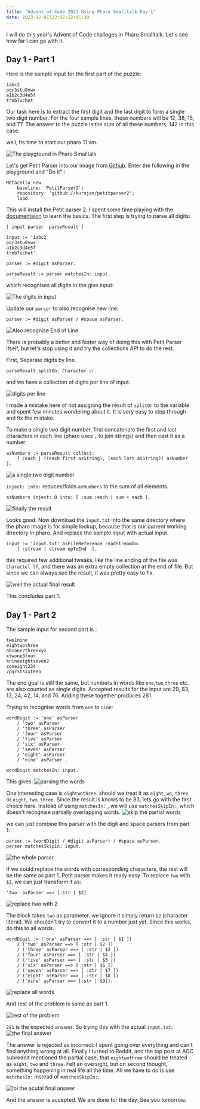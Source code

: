 ```yaml
---
title: "Advent of Code 2023 Using Pharo Smalltalk Day 1"
date: 2023-12-01T22:57:52+05:30
---
```


I will do this year's Advent of Code challeges in Pharo Smalltalk. Let's see
how far I can go with it.

## Day 1 - Part 1
Here is the sample input for the first part of the puzzle:

```
1abc2
pqr3stu8vwx
a1b2c3d4e5f
treb7uchet
```
Our task here is to extract the first digit and the last digit to form a single
two digit number. For the four sample lines, these numbers will be 12, 38, 15,
and 77. The answer to the puzzle is the sum of all these numbers, 142 in this
case.

well, Its time to start our pharo 11 vm.

![The playground in Pharo Smalltalk](/img/day-1-playground.png)

Let's get Petit Parser into our image from
[Github](https://github.com/kursjan/petitparser2). Enter the following in the
playground and "Do it" :

```smalltalk
Metacello new
    baseline: 'PetitParser2';
    repository: 'github://kursjan/petitparser2';
    load.
```
This will install the Petit parser 2. I spent some time playing with the
[documentaion](https://kursjan.github.io/petitparser2/) to learn the basics. The
first step is trying to parse all digits:

```smalltalk
| input parser  parseResult |

input := '1abc2
pqr3stu8vwx
a1b2c3d4e5f
treb7uchet'.

parser := #digit asParser.

parseResult := parser matchesIn: input.
```
which recognises all digits in the give input:

![The digits in input](/img/day-1-first-digits.png)

Update our `parser` to also recognise new line:

```smalltalk
parser := #digit asParser / #space asParser.
```
![Also recognise End of Line](/img/day-1-eol.png)

There is probably a better and faster way of doing this with Petit Parser
itself, but let's stop using it and try the collections API to do the rest.

First, Separate digits by line.

```smalltalk
parseResult splitOn: Character cr.
```
and we have a collection of digits per line of input.

![digits per line](/img/day-1-lines.png)

I made a mistake here of not assigning the result of `splitOn` to the variable
and spent few minutes wondering about it. It is very easy to step through and
fix the mistake.

To make a single two digit number, first concatenate the first and last
characters in each line (pharo uses `,` to join strings) and then cast
it as a number:

```smalltalk
asNumbers := parseResult collect:
	[ :each | ((each first asString), (each last asString)) asNumber ].
```

![a single two digit number](/img/day-1-single-number.png)

`inject: into:` reduces/folds `asNumbers` to the sum of all elements.

```smalltalk
asNumbers inject: 0 into: [ :sum :each | sum + each ].
```

![finally the result](/img/day-1-reduce.png)

Looks good. Now download the `input.txt` into the same directory where the
pharo image is for simple lookup, because that is our current working directory
in pharo. And replace the sample input with actual input.

```smalltalk
input := 'input.txt' asFileReference readStreamDo:
	[ :stream | stream upToEnd  ].
```
this required few additional tweaks, like the line ending of the file was
`Charactel lf`, and there was an extra empty collection at the end of file. But
since we can always see the result, it was pretty easy to fix.

![well the actual final result](/img/day-1-part-1-final.png)

This concludes part 1.

## Day 1 - Part 2

The sample input for second part is :

```code
two1nine
eightwothree
abcone2threexyz
xtwone3four
4nineeightseven2
zoneight234
7pqrstsixteen
```
The end goal is still the same, but numbers in words like `one`,`two`,`three`
etc. are also counted as single digits. Accepted results for the input are 29,
83, 13, 24, 42, 14, and 76. Adding these together produces 281.

Trying to recognise words from `one` to `nine`:
```smalltalk
wordDigit := 'one' asParser
	/ 'two' asParser
	/ 'three' asParser
	/ 'four' asParser
	/ 'five' asParser
	/ 'six' asParser
	/ 'seven' asParser
	/ 'eight' asParser
	/ 'nine' asParser .

wordDigit matchesIn: input.
```
This gives:
![parsing the words](/img/day-1-part2-1.png)

One interesting case is `eightwothree`. should we treat it as `eight`, `wo`,
`three` or `eight`, `two`, `three`. Since the result is knows to be 83, lets go
with the first choice here. Instead of using `matchesIn:` , we will use
`matchesSkipIn:`, which doesn't recognise partially overlapping words.
![skip the partial words](/img/day-1-part2-2.png)

we can just combine this parser with the digit and space parsers from part 1:
```smalltalk
parser := (wordDigit / #digit asParser) / #space asParser.
parser matchesSkipIn: input.
```
![the whole parser](/img/day-1-part2-3.png)

If we could replace the words with corresponding characters, the rest will be
the same as part 1. Petit parser makes it really easy. To replace `two` with
`$2`, we can just transform it as:
```smalltalk
'two` asParser ==> [:str | $2]
```
![replace `two` with `2`](/img/day-1-part2-4.png)

The block takes `two` as parameter. we ignore it simply return `$2`
(character literal). We shouldn't try to convert it to a number just yet. Since
this works, do this to all words.

```smalltalk
wordDigit := ('one' asParser ==> [ :str | $1 ])
	/ ('two' asParser ==> [ :str | $2 ])
	/ ('three' asParser ==> [ :str | $3 ])
	/ ('four' asParser ==> [ :str | $4 ])
	/ ('five' asParser ==> [ :str | $5 ])
	/ ('six' asParser ==> [ :str | $6 ])
	/ ('seven' asParser ==> [ :str | $7 ])
	/ ('eight' asParser ==> [ :str | $8 ])
	/ ('nine' asParser ==> [:str | $9]).
```
![replace all words](/img/day-1-part2-5.png)

And rest of the problem is same as part 1.

![rest of the problem](/img/day-1-part2-6.png)

`281` is the expected answer. So trying this with the actual `input.txt`:
![the final answer](/img/day-1-part2-7.png)

The answer is rejected as incorrect. I spent going over everything and can't
find anything wrong at all. Finally I turned to Reddit, and the top post at AOC
subreddit mentioned the partial case, that `eightwothree` should be treated as
`eight`, `two` and `three`. Felt an oversight, but on second thought, something
happening in real life all the time. All we have to do is use `matchesIn:`
instead of `matchesSkipIn:`.

![lol the acutal final answer](/img/day-1-part2-8.png)

And the answer is accepted. We are done for the day. See you tomorrow.
